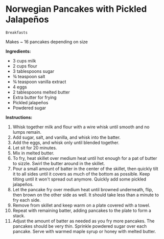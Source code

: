 # Norwegian Pancakes with Pickled Jalapeños

`Breakfasts`

Makes ~ 16 pancakes depending on size

**Ingredients:**

- 3 cups milk
- 2 cups flour
- 3 tablespoons sugar
- ¾ teaspoon salt
- ¾ teaspoon vanilla extract
- 4 eggs
- 2 tablespoons melted butter
- Extra butter for frying
- Pickled jalapeños 
- Powdered sugar

**Instructions:**

1. Whisk together milk and flour with a wire whisk until smooth and no lumps remain.
2. Add sugar, salt, and vanilla, and whisk into the batter.
3. Add the eggs, and whisk only until blended together.
4. Let sit for 20 minutes.
5. Mix in melted butter.
6. To fry, heat skillet over medium heat until hot enough for a pat of butter to sizzle. Swirl the butter around in the skillet.
7. Pour a small amount of batter in the center of the skillet, then quickly tilt it to all sides until it covers as much of the bottom as possible. Keep tilting until it won't spread out anymore. Quickly add some pickled jalapeños. 
8. Let the pancake fry over medium heat until browned underneath, flip, then brown on the other side as well. It should take less than a minute to fry each side.
9. Remove from skillet and keep warm on a plate covered with a towel.
10. Repeat with remaining batter, adding pancakes to the plate to form a stack.
11. Adjust the amount of batter as needed as you fry more pancakes. The pancakes should be very thin. Sprinkle powdered sugar over each pancake. Serve with warmed maple syrup or honey with melted butter. 
